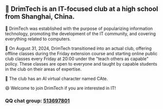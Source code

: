 ## 👋 DrimTech is an IT-focused club at a high school from Shanghai, China.

👀 DrimTech was established with the purpose of popularizing information technology, promoting the development of the IT community, and covering everything related to computers.

🌱 On August 31, 2024, DrimTech transitioned into an actual club, offering offline classes during the Friday extension course and starting online public club classes every Friday at 20:00 under the "teach others as capable" policy. These classes are open to everyone and taught by capable students in the club on their areas of expertise.

💞️ The club has an AI virtual character named CAte.

😄 Welcome to join DrimTech if you are interested in IT!

### QQ chat group: [513697801](https://qm.qq.com/cgi-bin/qm/qr?k=8awchfnad7q8OaF9COxJM3I0csir9MYt&jump_from=webapi&authKey=gU+k80BNPJGsHbHFs72KI7MwRFCaCSliBvdMPsDJjy6j1w5AQkjcL4KssFx3IDxC)

<!---
DrimTech-program/DrimTech-program is a ✨ special ✨ repository because its `README.md` (this file) appears on your GitHub profile.
You can click the Preview link to take a look at your changes.
--->
